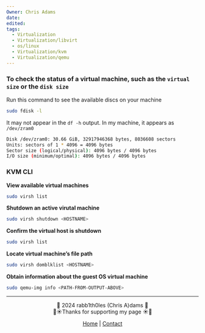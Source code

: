 ```yaml
---
Owner: Chris Adams
date: 
edited: 
tags:
  - Virtualization
  - Virtualization/libvirt
  - os/linux
  - Virtualization/kvm
  - Virtualization/qemu
---
```

### To check the status of a virtual machine, such as the `virtual size` or the `disk size`

Run this command to see the available discs on your machine
```Bash
sudo fdisk -l
```

It may not appear in the `df -h` output. In my machine, it appears as `/dev/zram0`

```Bash
Disk /dev/zram0: 30.66 GiB, 32917946368 bytes, 8036608 sectors
Units: sectors of 1 * 4096 = 4096 bytes
Sector size (logical/physical): 4096 bytes / 4096 bytes
I/O size (minimum/optimal): 4096 bytes / 4096 bytes
```

### KVM CLI
**View available virtual machines**
```Bash
sudo virsh list
```

**Shutdown an active virutal machine**
```Bash
sudo virsh shutdown <HOSTNAME>
```

**Confirm the virtual host is shutdown**
```Bash
sudo virsh list
```

**Locate virtual machine’s file path**
```Bash
sudo virsh domblklist <HOSTNAME>
```

**Obtain information about the guest OS virtual machine**
```Bash
sudo qemu-img info <PATH-FROM-OUTPUT-ABOVE>
```

---
<div style="text-align: center;">
	<div class="gradient-text">👾 2024 rabb1th0les (Chris A)dams 👾</div> 
	🌴☀Thanks for supporting my page ☀🌴
	<nav>
		<ul style="list-style: none; padding: 0;">
			<div style="text-align: center;">
				<li><a href="index.html">Home</a> | <a href="Contact.html">Contact</a></li>
			</div>
		</ul>
	</nav>	
</div>